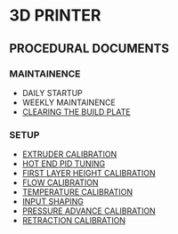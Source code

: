 # 3D PRINTER

## PROCEDURAL DOCUMENTS

### MAINTAINENCE
 - DAILY STARTUP
 - WEEKLY MAINTAINENCE
 - [CLEARING THE BUILD PLATE](https://github.com/caseyjeremiason/C2/blob/main/DOCS/CLEARING_BUILD_PLATE.MD)
### SETUP
- [EXTRUDER CALIBRATION](https://github.com/caseyjeremiason/C2/blob/main/DOCS/EXTRUDER_CALIBRATION.MD)
- [HOT END PID TUNING](./DOCS/HOT_END_PID_TUNING.MD)
- [FIRST LAYER HEIGHT CALIBRATION](https://github.com/caseyjeremiason/C2/blob/main/DOCS/FIRST_LAYER_CALIBRATION.MD)
- [FLOW CALIBRATION](https://github.com/caseyjeremiason/C2/blob/main/DOCS/FLOW_CALIBRATION.MD)
- [TEMPERATURE CALIBRATION](https://github.com/caseyjeremiason/C2/blob/main/DOCS/TEMPERATURE_CALIBRATION.MD)
- [INPUT SHAPING](https://github.com/caseyjeremiason/C2/blob/main/DOCS/INPUT_SHAPING.MD)
- [PRESSURE ADVANCE CALIBRATION](https://github.com/caseyjeremiason/C2/blob/main/DOCS/PRESSURE_ADVANCE_CALIBRATION.MD)
- [RETRACTION CALIBRATION](https://github.com/caseyjeremiason/C2/blob/main/DOCS/RETRACTION_CALIBRATION.MD)
